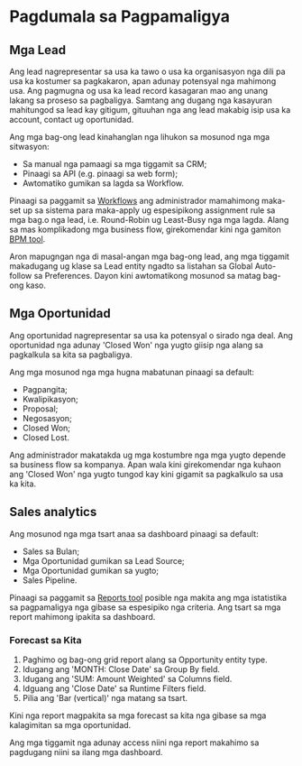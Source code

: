 # Pagdumala sa Pagpamaligya

## Mga Lead

Ang lead nagrepresentar sa usa ka tawo o usa ka organisasyon nga dili pa usa ka kostumer sa pagkakaron, apan adunay potensyal nga mahimong usa. Ang pagmugna og usa ka lead record kasagaran mao ang unang lakang sa proseso sa pagbaligya. Samtang ang dugang nga kasayuran mahitungod sa lead kay gitigum, gituuhan nga ang lead makabig isip usa ka account, contact ug oportunidad.

Ang mga bag-ong lead kinahanglan nga lihukon sa mosunod nga mga sitwasyon:

* Sa manual nga pamaagi sa mga tiggamit sa CRM;
* Pinaagi sa API (e.g. pinaagi sa web form);
* Awtomatiko gumikan sa lagda sa Workflow.

Pinaagi sa paggamit sa [Workflows](https://github.com/espocrm/documentation/blob/master/administration/workflows.md) ang administrador mamahimong maka-set up sa sistema para maka-apply ug espesipikong assignment rule sa mga bag.o nga lead, i.e. Round-Robin ug Least-Busy nga mga lagda. Alang sa mas komplikadong mga business flow, girekomendar kini nga gamiton [BPM tool](https://github.com/espocrm/documentation/blob/master/administration/bpm.md).

Aron mapugngan nga di masal-angan mga bag-ong lead, ang mga tiggamit makadugang ug klase sa Lead entity ngadto sa listahan sa Global Auto-follow sa Preferences. Dayon kini awtomatikong mosunod sa matag bag-ong kaso. 

## Mga Oportunidad

Ang oportunidad nagrepresentar sa usa ka potensyal o sirado nga deal. Ang oportunidad nga adunay 'Closed Won' nga yugto giisip nga alang sa pagkalkula sa kita sa pagbaligya.

Ang mga mosunod nga mga hugna mabatunan pinaagi sa default:

* Pagpangita;
* Kwalipikasyon;
* Proposal;
* Negosasyon;
* Closed Won;
* Closed Lost.

Ang administrador makatakda ug mga kostumbre nga mga yugto depende sa business flow sa kompanya. Apan wala kini girekomendar nga kuhaon ang 'Closed Won' nga yugto tungod kay kini gigamit sa pagkalkulo sa usa ka kita.

## Sales analytics

Ang mosunod nga mga tsart anaa sa dashboard pinaagi sa default:

* Sales sa Bulan;
* Mga Oportunidad gumikan sa Lead Source;
* Mga Oportunidad gumikan sa yugto;
* Sales Pipeline.

Pinaagi sa paggamit sa [Reports tool](https://github.com/espocrm/documentation/blob/master/user-guide/reports.md) posible nga makita ang mga istatistika sa pagpamaligya nga gibase sa espesipiko nga criteria. Ang tsart sa mga report mahimong ipakita sa dashboard.

### Forecast sa Kita

1. Paghimo og bag-ong grid report alang sa Opportunity entity type.
2. Idugang ang 'MONTH: Close Date' sa Group By field. 
3. Idugang ang 'SUM: Amount Weighted' sa Columns field.
4. Idguang ang 'Close Date' sa Runtime Filters field.
5. Pilia ang 'Bar (vertical)' nga matang sa tsart.

Kini nga report magpakita sa mga forecast sa kita nga gibase sa mga kalagimitan sa mga oportunidad.

Ang mga tiggamit nga adunay access niini nga report makahimo sa pagdugang niini sa ilang mga dashboard.
